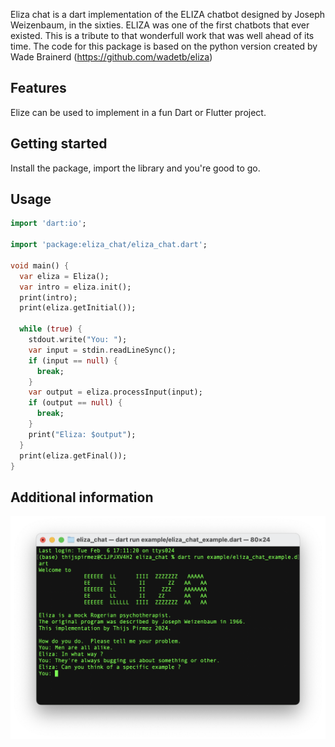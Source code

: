 Eliza chat is a dart implementation of the ELIZA chatbot designed by Joseph Weizenbaum, in the sixties. ELIZA was one of the first chatbots that ever existed. This is a tribute to that wonderfull work that was well ahead of its time. The code for this package is based on the python version created by Wade Brainerd (https://github.com/wadetb/eliza)

## Features

Elize can be used to implement in a fun Dart or Flutter project.

## Getting started

Install the package, import the library and you're good to go.

## Usage

```dart
import 'dart:io';

import 'package:eliza_chat/eliza_chat.dart';

void main() {
  var eliza = Eliza();
  var intro = eliza.init();
  print(intro);
  print(eliza.getInitial());

  while (true) {
    stdout.write("You: ");
    var input = stdin.readLineSync();
    if (input == null) {
      break;
    }
    var output = eliza.processInput(input);
    if (output == null) {
      break;
    }
    print("Eliza: $output");
  }
  print(eliza.getFinal());
}
```

## Additional information

![A screenshot of the example code](/screenshot.png)